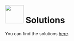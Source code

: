 # <img src="https://cloud.githubusercontent.com/assets/7833470/10899314/63829980-8188-11e5-8cdd-4ded5bcb6e36.png" height="60"> Solutions

You can find the solutions <a href="https://github.com/sf-wdi-24/active-record/tree/solutions" target="_blank">here</a>.
